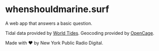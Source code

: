 # whenshouldmarine.surf

A web app that answers a basic question.

Tidal data provided by [World Tides](https://www.worldtides.info/apidocs). Geocoding provided by [OpenCage](https://geocoder.opencagedata.com/api).

Made with ❤️ by New York Public Radio Digital.
